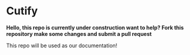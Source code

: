 # Cutify

**Hello, this repo is currently under construction want to help? Fork this repository make some changes and submit a pull request**

This repo will be used as our documentation! 
